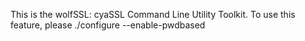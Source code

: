 This is the wolfSSL: cyaSSL Command Line Utility Toolkit.
To use this feature, please ./configure --enable-pwdbased
